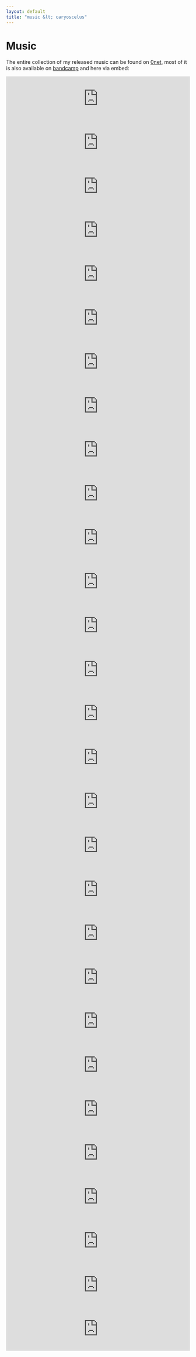 ```yaml
---
layout: default
title: "music &lt; caryoscelus"
---
```


# Music

The entire collection of my released music can be found on [0net][0music], most
of it is also available on [bandcamp][bandcamp] and here via embed:

[0music]: http://127.0.0.1:43110/1FiHm91tcDdjkiGkHZH2xoMc7Qmzrh8sv3/
[bandcamp]: https://caryoscelus.bandcamp.com

<iframe style="border: 0; width: 100%; height: 120px;" src="https://bandcamp.com/EmbeddedPlayer/album=1227230777/size=large/bgcol=282828/linkcol=0f91ff/tracklist=false/artwork=small/transparent=true/" seamless><a href="https://caryoscelus.bandcamp.com/album/creative-comments">creative comments</a></iframe>

<iframe style="border: 0; width: 100%; height: 120px;" src="https://bandcamp.com/EmbeddedPlayer/album=2454857759/size=large/bgcol=282828/linkcol=0f91ff/tracklist=false/artwork=small/transparent=true/" seamless><a href="https://caryoscelus.bandcamp.com/album/four-views-of-a-quiet-street-in-the-dark">four views of a quiet street in the dark by that kind of noise</a></iframe>

<iframe style="border: 0; width: 100%; height: 120px;" src="https://bandcamp.com/EmbeddedPlayer/album=3817711630/size=large/bgcol=282828/linkcol=0687f5/tracklist=false/artwork=small/transparent=true/" seamless><a href="https://caryoscelus.bandcamp.com/album/spring-accidental-concerto-28c">spring accidental concerto 28C by mental space scour dazzle</a></iframe>

<iframe style="border: 0; width: 100%; height: 120px;" src="https://bandcamp.com/EmbeddedPlayer/album=2154520748/size=large/bgcol=282828/linkcol=0687f5/tracklist=false/artwork=small/transparent=true/" seamless><a href="https://caryoscelus.bandcamp.com/album/landscape-of-intricate-ramblings">landscape of intricate ramblings by that kind of noise</a></iframe>

<iframe style="border: 0; width: 100%; height: 120px;" src="https://bandcamp.com/EmbeddedPlayer/album=2443674013/size=large/bgcol=282828/linkcol=0f91ff/tracklist=false/artwork=small/transparent=true/" seamless><a href="https://caryoscelus.bandcamp.com/album/orkestrovaja-sotsialnaja-jama">orkestrovaja | sotsialnaja | jama by oui themselves</a></iframe>

<iframe style="border: 0; width: 100%; height: 120px;" src="https://bandcamp.com/EmbeddedPlayer/album=1666981499/size=large/bgcol=282828/linkcol=0f91ff/tracklist=false/artwork=small/transparent=true/" seamless><a href="https://caryoscelus.bandcamp.com/album/nois-tar">nois tar</a></iframe>

<iframe style="border: 0; width: 100%; height: 120px;" src="https://bandcamp.com/EmbeddedPlayer/album=2875120642/size=large/bgcol=282828/linkcol=0f91ff/tracklist=false/artwork=small/transparent=true/" seamless><a href="https://caryoscelus.bandcamp.com/album/201020">201020</a></iframe>

<iframe style="border: 0; width: 100%; height: 120px;" src="https://bandcamp.com/EmbeddedPlayer/album=4048863805/size=large/bgcol=282828/linkcol=0f91ff/tracklist=false/artwork=small/transparent=true/" seamless><a href="https://caryoscelus.bandcamp.com/album/layers-of-misperception">layers of misperception</a></iframe>

<iframe style="border: 0; width: 100%; height: 120px;" src="https://bandcamp.com/EmbeddedPlayer/album=3883717333/size=large/bgcol=282828/linkcol=0f91ff/tracklist=false/artwork=small/transparent=true/" seamless><a href="https://caryoscelus.bandcamp.com/album/nowhere-hills">nowhere hills</a></iframe>

<iframe style="border: 0; width: 100%; height: 120px;" src="https://bandcamp.com/EmbeddedPlayer/album=84927611/size=large/bgcol=282828/linkcol=0f91ff/tracklist=false/artwork=small/transparent=true/" seamless><a href="https://caryoscelus.bandcamp.com/album/temporal-monument-pt-0">temporal monument pt 0 by distinct lack of poetry</a></iframe>

<iframe style="border: 0; width: 100%; height: 120px;" src="https://bandcamp.com/EmbeddedPlayer/album=2141269165/size=large/bgcol=282828/linkcol=0f91ff/tracklist=false/artwork=small/transparent=true/" seamless><a href="https://caryoscelus.bandcamp.com/album/marginal-notes">marginal notes by that kind of noise</a></iframe>

<iframe style="border: 0; width: 100%; height: 120px;" src="https://bandcamp.com/EmbeddedPlayer/album=405343040/size=large/bgcol=282828/linkcol=0f91ff/tracklist=false/artwork=small/transparent=true/" seamless><a href="https://caryoscelus.bandcamp.com/album/scapes">&#39;scapes by that kind of noise</a></iframe>

<iframe style="border: 0; width: 100%; height: 120px;" src="https://bandcamp.com/EmbeddedPlayer/album=2330821257/size=large/bgcol=282828/linkcol=0f91ff/tracklist=false/artwork=small/transparent=true/" seamless><a href="https://caryoscelus.bandcamp.com/album/awaiting">awaiting by that kind of noise</a></iframe>

<iframe style="border: 0; width: 100%; height: 120px;" src="https://bandcamp.com/EmbeddedPlayer/album=107060692/size=large/bgcol=282828/linkcol=0f91ff/tracklist=false/artwork=small/transparent=true/" seamless><a href="https://caryoscelus.bandcamp.com/album/amber-piano">amber piano by caryoscelus</a></iframe>

<iframe style="border: 0; width: 100%; height: 120px;" src="https://bandcamp.com/EmbeddedPlayer/album=2227871402/size=large/bgcol=282828/linkcol=0f91ff/tracklist=false/artwork=small/transparent=true/" seamless><a href="https://caryoscelus.bandcamp.com/album/nzjz">nzjz by that kind of noise</a></iframe>

<iframe style="border: 0; width: 100%; height: 120px;" src="https://bandcamp.com/EmbeddedPlayer/album=3598978309/size=large/bgcol=282828/linkcol=0f91ff/tracklist=false/artwork=small/transparent=true/" seamless><a href="https://caryoscelus.bandcamp.com/album/steel-vs-aluminium">steel vs aluminium by that kind of noise</a></iframe>

<iframe style="border: 0; width: 100%; height: 120px;" src="https://bandcamp.com/EmbeddedPlayer/album=2954209452/size=large/bgcol=282828/linkcol=0f91ff/tracklist=false/artwork=small/transparent=true/" seamless><a href="https://caryoscelus.bandcamp.com/album/nice-place">nice place by that kind of noise</a></iframe>

<iframe style="border: 0; width: 100%; height: 120px;" src="https://bandcamp.com/EmbeddedPlayer/album=1977041217/size=large/bgcol=282828/linkcol=0f91ff/tracklist=false/artwork=small/transparent=true/" seamless><a href="https://caryoscelus.bandcamp.com/album/harsh-sign">harsh sign by that kind of noise</a></iframe>

<iframe style="border: 0; width: 100%; height: 120px;" src="https://bandcamp.com/EmbeddedPlayer/album=1243015171/size=large/bgcol=282828/linkcol=0f91ff/tracklist=false/artwork=small/transparent=true/" seamless><a href="https://caryoscelus.bandcamp.com/album/hard-sign">hard sign by that kind of noise</a></iframe>

<iframe style="border: 0; width: 100%; height: 120px;" src="https://bandcamp.com/EmbeddedPlayer/album=768446242/size=large/bgcol=282828/linkcol=0f91ff/tracklist=false/artwork=small/transparent=true/" seamless><a href="https://caryoscelus.bandcamp.com/album/construct-destruct">construct/destruct by that kind of noise</a></iframe>

<iframe style="border: 0; width: 100%; height: 120px;" src="https://bandcamp.com/EmbeddedPlayer/album=3459216153/size=large/bgcol=282828/linkcol=0f91ff/tracklist=false/artwork=small/transparent=true/" seamless><a href="https://caryoscelus.bandcamp.com/album/misconcept">misconcept by that kind of noise</a></iframe>

<iframe style="border: 0; width: 100%; height: 120px;" src="https://bandcamp.com/EmbeddedPlayer/album=455526669/size=large/bgcol=282828/linkcol=0f91ff/tracklist=false/artwork=small/transparent=true/" seamless><a href="https://caryoscelus.bandcamp.com/album/almost-a-capella">almost a capella by that kind of noise</a></iframe>

<iframe style="border: 0; width: 100%; height: 120px;" src="https://bandcamp.com/EmbeddedPlayer/album=3678592742/size=large/bgcol=282828/linkcol=0f91ff/tracklist=false/artwork=small/transparent=true/" seamless><a href="https://caryoscelus.bandcamp.com/album/episodes">episodes by caryoscelus</a></iframe>

<iframe style="border: 0; width: 100%; height: 120px;" src="https://bandcamp.com/EmbeddedPlayer/album=3790138417/size=large/bgcol=282828/linkcol=0f91ff/tracklist=false/artwork=small/transparent=true/" seamless><a href="https://caryoscelus.bandcamp.com/album/at-the-edge">at the edge by that kind of noise</a></iframe>

<iframe style="border: 0; width: 100%; height: 120px;" src="https://bandcamp.com/EmbeddedPlayer/album=2797392869/size=large/bgcol=282828/linkcol=0f91ff/tracklist=false/artwork=small/transparent=true/" seamless><a href="https://caryoscelus.bandcamp.com/album/unbroken-glass-and-other-stories">unbroken glass and other stories by that kind of noise</a></iframe>

<iframe style="border: 0; width: 100%; height: 120px;" src="https://bandcamp.com/EmbeddedPlayer/album=1841479428/size=large/bgcol=282828/linkcol=0f91ff/tracklist=false/artwork=small/transparent=true/" seamless><a href="https://caryoscelus.bandcamp.com/album/1618">1618 by that kind of noise</a></iframe>

<iframe style="border: 0; width: 100%; height: 120px;" src="https://bandcamp.com/EmbeddedPlayer/album=3257770073/size=large/bgcol=282828/linkcol=0f91ff/tracklist=false/artwork=small/transparent=true/" seamless><a href="https://caryoscelus.bandcamp.com/album/sounds-of-ludum">sounds of ludum by caryoscelus</a></iframe>

<iframe style="border: 0; width: 100%; height: 120px;" src="https://bandcamp.com/EmbeddedPlayer/album=4071546363/size=large/bgcol=282828/linkcol=0f91ff/tracklist=false/artwork=small/transparent=true/" seamless><a href="https://caryoscelus.bandcamp.com/album/taking-out-the-trash">taking out the trash by soulless wooden dummy</a></iframe>

<iframe style="border: 0; width: 100%; height: 120px;" src="https://bandcamp.com/EmbeddedPlayer/album=143806875/size=large/bgcol=282828/linkcol=0f91ff/tracklist=false/artwork=small/transparent=true/" seamless><a href="https://caryoscelus.bandcamp.com/album/meanwhile">meanwhile by soulless wooden dummy</a></iframe>
